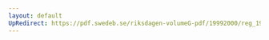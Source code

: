 ```yaml
---
layout: default
UpRedirect: https://pdf.swedeb.se/riksdagen-volumeG-pdf/19992000/reg_19992000/reg_19992000_0431.pdf
---
```

